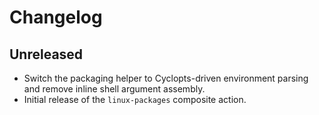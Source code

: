 # Changelog

## Unreleased

- Switch the packaging helper to Cyclopts-driven environment parsing and remove
  inline shell argument assembly.
- Initial release of the `linux-packages` composite action.
